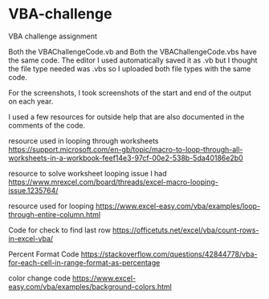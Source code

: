 # VBA-challenge
 VBA challenge assignment

Both the VBAChallengeCode.vb and Both the VBAChallengeCode.vbs have the same code. The editor I used automatically saved it as .vb but I thought the file type needed was .vbs so I uploaded both file types with the same code.

For the screenshots, I took screenshots of the start and end of the output on each year.

I used a few resources for outside help that are also documented in the comments of the code.

resource used in looping through worksheets
https://support.microsoft.com/en-gb/topic/macro-to-loop-through-all-worksheets-in-a-workbook-feef14e3-97cf-00e2-538b-5da40186e2b0

resource to solve worksheet looping issue I had
https://www.mrexcel.com/board/threads/excel-macro-looping-issue.1235764/

resource used for looping
https://www.excel-easy.com/vba/examples/loop-through-entire-column.html


Code for check to find last row
https://officetuts.net/excel/vba/count-rows-in-excel-vba/

Percent Format Code
https://stackoverflow.com/questions/42844778/vba-for-each-cell-in-range-format-as-percentage

color change code
https://www.excel-easy.com/vba/examples/background-colors.html